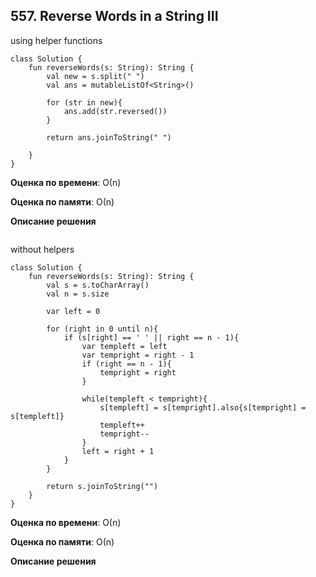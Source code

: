 ## 557. Reverse Words in a String III

using helper functions
```
class Solution {
    fun reverseWords(s: String): String {
        val new = s.split(" ")
        val ans = mutableListOf<String>()

        for (str in new){
            ans.add(str.reversed())
        }

        return ans.joinToString(" ")
        
    }
}

```

**Оценка по времени**: О(n)


**Оценка по памяти**: О(n)


**Описание решения**
```

```

without helpers
```
class Solution {
    fun reverseWords(s: String): String {
        val s = s.toCharArray()
        val n = s.size

        var left = 0
        
        for (right in 0 until n){
            if (s[right] == ' ' || right == n - 1){
                var templeft = left
                var tempright = right - 1
                if (right == n - 1){
                    tempright = right
                }

                while(templeft < tempright){
                    s[templeft] = s[tempright].also{s[tempright] = s[templeft]}
                    templeft++
                    tempright--
                }
                left = right + 1
            }
        }

        return s.joinToString("")
    }
}

```

**Оценка по времени**: О(n)


**Оценка по памяти**: О(n)


**Описание решения**
```

```

